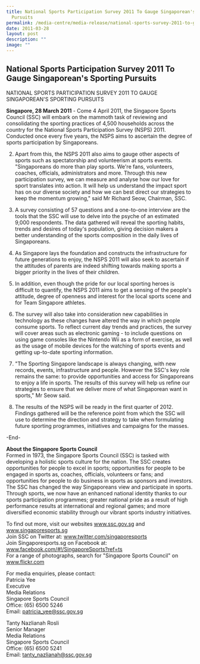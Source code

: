 ```yaml
---
title: National Sports Participation Survey 2011 To Gauge Singaporean's Sporting
  Pursuits
permalink: /media-centre/media-release/national-sports-survey-2011-to-gauge-sporeans-sporting-pursuits/
date: 2011-03-28
layout: post
description: ""
image: ""
---
```

## **National Sports Participation Survey 2011 To Gauge Singaporean's Sporting Pursuits**

NATIONAL SPORTS PARTICIPATION SURVEY 2011 TO GAUGE SINGAPOREAN'S SPORTING PURSUITS

**Singapore, 28 March 2011** - Come 4 April 2011, the Singapore Sports Council (SSC) will embark on the mammoth task of reviewing and consolidating the sporting practices of 4,500 households across the country for the National Sports Participation Survey (NSPS) 2011. Conducted once every five years, the NSPS aims to ascertain the degree of sports participation by Singaporeans.

2. Apart from this, the NSPS 2011 also aims to gauge other aspects of sports such as spectatorship and volunteerism at sports events. "Singaporeans do more than play sports. We're fans, volunteers, coaches, officials, administrators and more. Through this new participation survey, we can measure and analyse how our love for sport translates into action. It will help us understand the impact sport has on our diverse society and how we can best direct our strategies to keep the momentum growing," said Mr Richard Seow, Chairman, SSC.

3. A survey consisting of 57 questions and a one-to-one interview are the tools that the SSC will use to delve into the psyche of an estimated 9,000 respondents. The data gathered will reveal the sporting habits, trends and desires of today's population, giving decision makers a better understanding of the sports composition in the daily lives of Singaporeans.

4. As Singapore lays the foundation and constructs the infrastructure for future generations to enjoy, the NSPS 2011 will also seek to ascertain if the attitudes of parents are indeed shifting towards making sports a bigger priority in the lives of their children.

5. In addition, even though the pride for our local sporting heroes is difficult to quantify, the NSPS 2011 aims to get a sensing of the people's attitude, degree of openness and interest for the local sports scene and for Team Singapore athletes.

6. The survey will also take into consideration new capabilities in technology as these changes have altered the way in which people consume sports. To reflect current day trends and practices, the survey will cover areas such as electronic gaming - to include questions on using game consoles like the Nintendo Wii as a form of exercise, as well as the usage of mobile devices for the watching of sports events and getting up-to-date sporting information.

7. "The Sporting Singapore landscape is always changing, with new records, events, infrastructure and people. However the SSC's key role remains the same: to provide opportunities and access for Singaporeans to enjoy a life in sports. The results of this survey will help us refine our strategies to ensure that we deliver more of what Singaporean want in sports," Mr Seow said.

8. The results of the NSPS will be ready in the first quarter of 2012. Findings gathered will be the reference point from which the SSC will use to determine the direction and strategy to take when formulating future sporting programmes, initiatives and campaigns for the masses.

-End-

**About the Singapore Sports Council**
<br>
Formed in 1973, the Singapore Sports Council (SSC) is tasked with developing a holistic sports culture for the nation. The SSC creates opportunities for people to excel in sports; opportunities for people to be engaged in sports as, coaches, officials, volunteers or fans; and opportunities for people to do business in sports as sponsors and investors. The SSC has changed the way Singaporeans view and participate in sports. Through sports, we now have an enhanced national identity thanks to our sports participation programmes; greater national pride as a result of high performance results at international and regional games; and more diversified economic stability through our vibrant sports industry initiatives.

To find out more, visit our websites www.ssc.gov.sg and www.singaporesports.sg
<br>
Join SSC on Twitter at: www.twitter.com/singaporesports
<br>
Join Singaporesports.sg on Facebook at: www.facebook.com/#!/SingaporeSports?ref=ts
<br>
For a range of photographs, search for "Singapore Sports Council" on www.flickr.com

For media enquiries, please contact:
<br>Patricia Yee
<br>Executive
<br>Media Relations
<br>Singapore Sports Council
<br>Office: (65) 6500 5246
<br>Email: patricia_yee@ssc.gov.sg

Tanty Nazlianah Rosli
<br>Senior Manager
<br>Media Relations
<br>Singapore Sports Council
<br>Office: (65) 6500 5241
<br>Email: tanty_nazlianah@ssc.gov.sg
